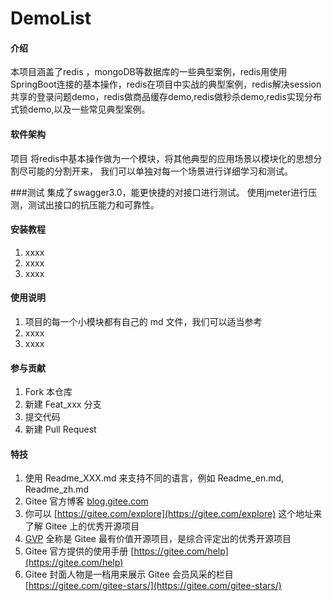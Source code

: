 # DemoList

#### 介绍
本项目涵盖了redis ，mongoDB等数据库的一些典型案例，redis用使用SpringBoot连接的基本操作，redis在项目中实战的典型案例，redis解决session共享的登录问题demo，redis做商品缓存demo,redis做秒杀demo,redis实现分布式锁demo,以及一些常见典型案例。

#### 软件架构
项目 将redis中基本操作做为一个模块，将其他典型的应用场景以模块化的思想分割尽可能的分割开来，
我们可以单独对每一个场景进行详细学习和测试。

###测试
集成了swagger3.0，能更快捷的对接口进行测试。
使用jmeter进行压测，测试出接口的抗压能力和可靠性。


#### 安装教程

1.  xxxx
2.  xxxx
3.  xxxx

#### 使用说明

1.  项目的每一个小模块都有自己的 md 文件，我们可以适当参考
2.  xxxx
3.  xxxx

#### 参与贡献

1.  Fork 本仓库
2.  新建 Feat_xxx 分支
3.  提交代码
4.  新建 Pull Request


#### 特技

1.  使用 Readme\_XXX.md 来支持不同的语言，例如 Readme\_en.md, Readme\_zh.md
2.  Gitee 官方博客 [blog.gitee.com](https://blog.gitee.com)
3.  你可以 [https://gitee.com/explore](https://gitee.com/explore) 这个地址来了解 Gitee 上的优秀开源项目
4.  [GVP](https://gitee.com/gvp) 全称是 Gitee 最有价值开源项目，是综合评定出的优秀开源项目
5.  Gitee 官方提供的使用手册 [https://gitee.com/help](https://gitee.com/help)
6.  Gitee 封面人物是一档用来展示 Gitee 会员风采的栏目 [https://gitee.com/gitee-stars/](https://gitee.com/gitee-stars/)

